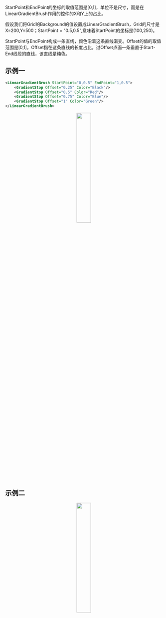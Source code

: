 StartPoint和EndPoint的坐标的取值范围是[0,1]，单位不是尺寸，而是在LinearGradientBrush作用的控件的X和Y上的占比。

假设我们将Grid的Background的值设置成LinearGradientBrush，Grid的尺寸是X=200,Y=500；StartPoint = "0.5,0.5",意味着StartPoint的坐标是(100,250)。

StartPoint与EndPoint构成一条直线，颜色沿着这条直线渐变。Offset的值的取值范围是[0,1]，Offset指在这条直线的长度占比。过Offset点画一条垂直于Start-End线段的直线，该直线是纯色。

## 示例一

```xml
<LinearGradientBrush StartPoint="0,0.5" EndPoint="1,0.5">
    <GradientStop Offset="0.25" Color="Black"/>
    <GradientStop Offset="0.5" Color="Red"/>
    <GradientStop Offset="0.75" Color="Blue"/>
    <GradientStop Offset="1" Color="Green"/>
</LinearGradientBrush>
```

<div align="center"><img src="https://img2023.cnblogs.com/blog/1037641/202310/1037641-20231011143341127-702503312.png" width="30%" height="30%" title=""/></div>


## 示例二

<div align="center"><img src="https://img2023.cnblogs.com/blog/1037641/202310/1037641-20231011143324241-124104151.png" width="30%" height="30%" title=""/></div>